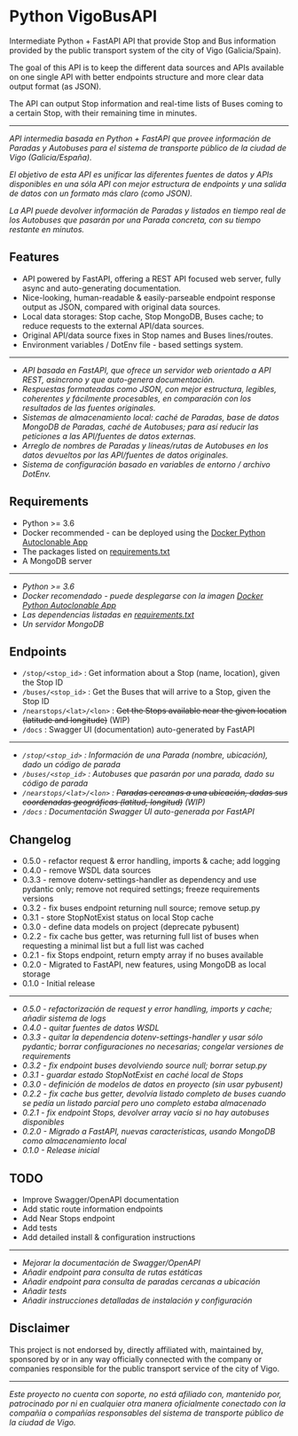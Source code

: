 # Python VigoBusAPI

Intermediate Python + FastAPI API that provide Stop and Bus information provided by the public transport system of the city of Vigo (Galicia/Spain).

The goal of this API is to keep the different data sources and APIs available on one single API with better endpoints structure and more clear data output format (as JSON).

The API can output Stop information and real-time lists of Buses coming to a certain Stop, with their remaining time in minutes.

---

_API intermedia basada en Python + FastAPI que provee información de Paradas y Autobuses para el sistema de transporte público de la ciudad de Vigo (Galicia/España)._

_El objetivo de esta API es unificar las diferentes fuentes de datos y APIs disponibles en una sóla API con mejor estructura de endpoints y una salida de datos con un formato más claro (como JSON)._

_La API puede devolver información de Paradas y listados en tiempo real de los Autobuses que pasarán por una Parada concreta, con su tiempo restante en minutos._

## Features

- API powered by FastAPI, offering a REST API focused web server, fully async and auto-generating documentation.
- Nice-looking, human-readable & easily-parseable endpoint response output as JSON, compared with original data sources.
- Local data storages: Stop cache, Stop MongoDB, Buses cache; to reduce requests to the external API/data sources.
- Original API/data source fixes in Stop names and Buses lines/routes.
- Environment variables / DotEnv file - based settings system.

---

- _API basada en FastAPI, que ofrece un servidor web orientado a API REST, asíncrono y que auto-genera documentación._
- _Respuestas formateadas como JSON, con mejor estructura, legibles, coherentes y fácilmente procesables, en comparación con los resultados de las fuentes originales._
- _Sistemas de almacenamiento local: caché de Paradas, base de datos MongoDB de Paradas, caché de Autobuses; para así reducir las peticiones a las API/fuentes de datos externas._
- _Arreglo de nombres de Paradas y líneas/rutas de Autobuses en los datos devueltos por las API/fuentes de datos originales._
- _Sistema de configuración basado en variables de entorno / archivo DotEnv._

## Requirements

- Python >= 3.6
- Docker recommended - can be deployed using the [Docker Python Autoclonable App](https://github.com/David-Lor/Docker-Python-Autoclonable-App)
- The packages listed on [requirements.txt](requirements.txt)
- A MongoDB server

---

- _Python >= 3.6_
- _Docker recomendado - puede desplegarse con la imagen [Docker Python Autoclonable App](https://github.com/David-Lor/Docker-Python-Autoclonable-App)_
- _Las dependencias listadas en [requirements.txt](requirements.txt)_
- _Un servidor MongoDB_

## Endpoints

- `/stop/<stop_id>` : Get information about a Stop (name, location), given the Stop ID
- `/buses/<stop_id>` : Get the Buses that will arrive to a Stop, given the Stop ID
- `/nearstops/<lat>/<lon>` : ~~Get the Stops available near the given location (latitude and longitude)~~ (WIP)
- `/docs` : Swagger UI (documentation) auto-generated by FastAPI

---

- _`/stop/<stop_id>` : Información de una Parada (nombre, ubicación), dado un código de parada_
- _`/buses/<stop_id>` : Autobuses que pasarán por una parada, dado su código de parada_
- _`/nearstops/<lat>/<lon>` : ~~Paradas cercanas a una ubicación, dadas sus coordenadas geográficas (latitud, longitud)~~ (WIP)_
- _`/docs` : Documentación Swagger UI auto-generada por FastAPI_

## Changelog

- 0.5.0 - refactor request & error handling, imports & cache; add logging
- 0.4.0 - remove WSDL data sources
- 0.3.3 - remove dotenv-settings-handler as dependency and use pydantic only; remove not required settings; freeze requirements versions
- 0.3.2 - fix buses endpoint returning null source; remove setup.py
- 0.3.1 - store StopNotExist status on local Stop cache
- 0.3.0 - define data models on project (deprecate pybusent)
- 0.2.2 - fix cache bus getter, was returning full list of buses when requesting a minimal list but a full list was cached
- 0.2.1 - fix Stops endpoint, return empty array if no buses available
- 0.2.0 - Migrated to FastAPI, new features, using MongoDB as local storage
- 0.1.0 - Initial release

---

- _0.5.0 - refactorización de request y error handling, imports y cache; añadir sistema de logs_
- _0.4.0 - quitar fuentes de datos WSDL_
- _0.3.3 - quitar la dependencia dotenv-settings-handler y usar sólo pydantic; borrar configuraciones no necesarias; congelar versiones de requirements_
- _0.3.2 - fix endpoint buses devolviendo source null; borrar setup.py_
- _0.3.1 - guardar estado StopNotExist en caché local de Stops_
- _0.3.0 - definición de modelos de datos en proyecto (sin usar pybusent)_
- _0.2.2 - fix cache bus getter, devolvía listado completo de buses cuando se pedía un listado parcial pero uno completo estaba almacenado_
- _0.2.1 - fix endpoint Stops, devolver array vacío si no hay autobuses disponibles_
- _0.2.0 - Migrado a FastAPI, nuevas características, usando MongoDB como almacenamiento local_
- _0.1.0 - Release inicial_

## TODO

- Improve Swagger/OpenAPI documentation
- Add static route information endpoints
- Add Near Stops endpoint
- Add tests
- Add detailed install & configuration instructions

---

- _Mejorar la documentación de Swagger/OpenAPI_
- _Añadir endpoint para consulta de rutas estáticas_
- _Añadir endpoint para consulta de paradas cercanas a ubicación_
- _Añadir tests_
- _Añadir instrucciones detalladas de instalación y configuración_

## Disclaimer

This project is not endorsed by, directly affiliated with, maintained by, sponsored by or in any way officially connected with the company or companies responsible for the public transport service of the city of Vigo.

---

_Este proyecto no cuenta con soporte, no está afiliado con, mantenido por, patrocinado por ni en cualquier otra manera oficialmente conectado con la compañía o compañías responsables del sistema de transporte público de la ciudad de Vigo._
